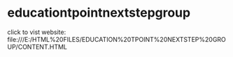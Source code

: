 # educationtpointnextstepgroup

click to vist website: file:///E:/HTML%20FILES/EDUCATION%20TPOINT%20NEXTSTEP%20GROUP/CONTENT.HTML
